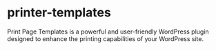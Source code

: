 # printer-templates
Print Page Templates is a powerful and user-friendly WordPress plugin designed to enhance the printing capabilities of your WordPress site.
